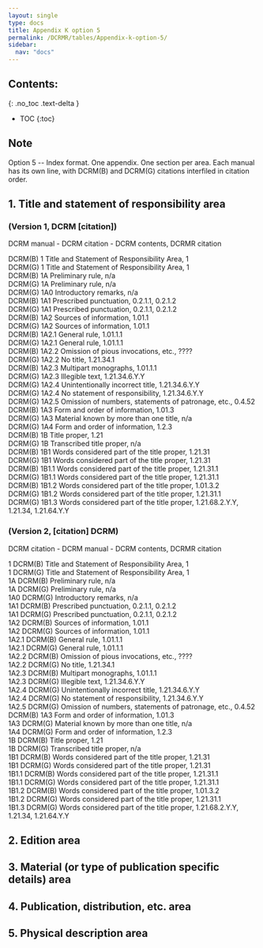 ```yaml
---
layout: single
type: docs
title: Appendix K option 5
permalink: /DCRMR/tables/Appendix-k-option-5/
sidebar:
  nav: "docs"
---
```


## Contents:
{: .no_toc .text-delta }

- TOC
{:toc}

## Note

Option 5 -- Index format. One appendix. One section per area. Each manual has its own line, with DCRM(B) and DCRM(G) citations interfiled in citation order.

## 1. Title and statement of responsibility area

### (Version 1, DCRM [citation])

DCRM manual - DCRM citation - DCRM contents, DCRMR citation

DCRM(B) 1 Title and Statement of Responsibility Area, 1  
DCRM(G) 1 Title and Statement of Responsibility Area, 1  
DCRM(B) 1A Preliminary rule, n/a  
DCRM(G) 1A Preliminary rule, n/a  
DCRM(G) 1A0 Introductory remarks, n/a  
DCRM(B) 1A1 Prescribed punctuation, 0.2.1.1, 0.2.1.2  
DCRM(G) 1A1 Prescribed punctuation, 0.2.1.1, 0.2.1.2  
DCRM(B) 1A2	Sources of information, 1.01.1  
DCRM(G) 1A2 Sources of information, 1.01.1  
DCRM(B) 1A2.1 General rule, 1.01.1.1  
DCRM(G) 1A2.1 General rule, 1.01.1.1  
DCRM(B) 1A2.2 Omission of pious invocations, etc., ????  
DCRM(G) 1A2.2 No title, 1.21.34.1  
DCRM(B) 1A2.3 Multipart monographs, 1.01.1.1  
DCRM(G) 1A2.3 Illegible text, 1.21.34.6.Y.Y  
DCRM(G) 1A2.4 Unintentionally incorrect title, 1.21.34.6.Y.Y  
DCRM(G) 1A2.4 No statement of responsibility, 1.21.34.6.Y.Y  
DCRM(G) 1A2.5 Omission of numbers, statements of patronage, etc., 0.4.52  DCRM(B) 1A3 Form and order of information, 1.01.3  
DCRM(G) 1A3 Material known by more than one title, n/a  
DCRM(G) 1A4 Form and order of information, 1.2.3  
DCRM(B) 1B Title proper, 1.21   
DCRM(G) 1B Transcribed title proper, n/a  
DCRM(B) 1B1 Words considered part of the title proper, 1.21.31  
DCRM(G) 1B1 Words considered part of the title proper, 1.21.31  
DCRM(B) 1B1.1 Words considered part of the title proper, 1.21.31.1  
DCRM(G) 1B1.1 Words considered part of the title proper, 1.21.31.1  
DCRM(B) 1B1.2 Words considered part of the title proper, 1.01.3.2   
DCRM(G) 1B1.2 Words considered part of the title proper, 1.21.31.1  
DCRM(G) 1B1.3 Words considered part of the title proper, 1.21.68.2.Y.Y, 1.21.34, 1.21.64.Y.Y  

### (Version 2, [citation] DCRM)

DCRM citation - DCRM manual - DCRM contents, DCRMR citation

1 DCRM(B) Title and Statement of Responsibility Area, 1  
1 DCRM(G) Title and Statement of Responsibility Area, 1  
1A DCRM(B) Preliminary rule, n/a  
1A DCRM(G) Preliminary rule, n/a  
1A0 DCRM(G) Introductory remarks, n/a  
1A1 DCRM(B) Prescribed punctuation, 0.2.1.1, 0.2.1.2  
1A1 DCRM(G) Prescribed punctuation, 0.2.1.1, 0.2.1.2  
1A2	DCRM(B) Sources of information, 1.01.1  
1A2 DCRM(G) Sources of information, 1.01.1  
1A2.1 DCRM(B) General rule, 1.01.1.1  
1A2.1 DCRM(G) General rule, 1.01.1.1  
1A2.2 DCRM(B) Omission of pious invocations, etc., ????  
1A2.2 DCRM(G) No title, 1.21.34.1  
1A2.3 DCRM(B) Multipart monographs, 1.01.1.1  
1A2.3 DCRM(G) Illegible text, 1.21.34.6.Y.Y  
1A2.4 DCRM(G) Unintentionally incorrect title, 1.21.34.6.Y.Y  
1A2.4 DCRM(G) No statement of responsibility, 1.21.34.6.Y.Y  
1A2.5 DCRM(G) Omission of numbers, statements of patronage, etc., 0.4.52  DCRM(B) 1A3 Form and order of information, 1.01.3  
1A3 DCRM(G) Material known by more than one title, n/a  
1A4 DCRM(G) Form and order of information, 1.2.3  
1B DCRM(B) Title proper, 1.21   
1B DCRM(G) Transcribed title proper, n/a  
1B1 DCRM(B) Words considered part of the title proper, 1.21.31  
1B1 DCRM(G) Words considered part of the title proper, 1.21.31  
1B1.1 DCRM(B) Words considered part of the title proper, 1.21.31.1  
1B1.1 DCRM(G) Words considered part of the title proper, 1.21.31.1  
1B1.2 DCRM(B) Words considered part of the title proper, 1.01.3.2   
1B1.2 DCRM(G) Words considered part of the title proper, 1.21.31.1  
1B1.3 DCRM(G) Words considered part of the title proper, 1.21.68.2.Y.Y, 1.21.34, 1.21.64.Y.Y  

## 2. Edition area

## 3. Material (or type of publication specific details) area

## 4. Publication, distribution, etc. area

## 5. Physical description area